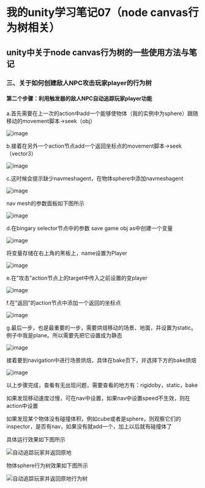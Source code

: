 # 我的unity学习笔记07（node canvas行为树相关）
## unity中关于node canvas行为树的一些使用方法与笔记
### 三、关于如何创建敌人NPC攻击玩家player的行为树
#### 第二个步骤：利用触发器的敌人NPC自动追踪玩家player功能
a.首先需要在上一次的action中add一个能够使物体（我的实例中为sphere）跟随移动的movement脚本→seek（obj）

![image](https://user-images.githubusercontent.com/34855327/170413517-9be9dfbf-7b1e-4ad5-911e-c48550ebd205.png)

b.接着在另外一个action节点add一个返回坐标点的movement脚本→seek（vector3）

![image](https://user-images.githubusercontent.com/34855327/170413835-8cdfc450-fcdb-41e0-90ae-5ab24f8bad1b.png)

c.这时候会提示缺少navmeshagent，在物体sphere中添加navmeshagent

![image](https://user-images.githubusercontent.com/34855327/170414028-69cb3076-8de2-4aba-8c53-4fa25ca5874f.png)

nav mesh的参数面板如下图所示

![image](https://user-images.githubusercontent.com/34855327/170414064-c4711793-7f74-455e-884b-a83c556a5783.png)

d.在bingary selector节点中的参数 save game obj as中创建一个变量

![image](https://user-images.githubusercontent.com/34855327/170414505-bc9e99fe-cf0f-4d70-b30e-3967cea71fd5.png)

将变量存储在右上角的黑板上，name设置为Player

![image](https://user-images.githubusercontent.com/34855327/170414592-19c35fcb-c456-4ed0-b711-a11cc43f8499.png)

e.在“攻击”action节点上的target中传入之前设置的变player

![image](https://user-images.githubusercontent.com/34855327/170414705-6c3084d7-cc25-4f16-bca5-8fd005a5a668.png)

f.在“返回”的action节点中添加一个返回的坐标点

![image](https://user-images.githubusercontent.com/34855327/170415209-4c2e7fd7-556f-41a4-9955-e5375ccdfb10.png)

g.最后一步，也是最重要的一步，需要烘焙移动的场景、地面，并设置为static。例子中我是plane。所以需要先把它设置成为静态

![image](https://user-images.githubusercontent.com/34855327/170415422-fb858525-786c-4c16-85ec-7030e59286a8.png)

接着要到navigation中进行场景烘焙，具体在bake页下，并选择下方的bake烘焙

![image](https://user-images.githubusercontent.com/34855327/170415585-6b8cd69b-ac1c-44ae-a4a6-be444e560a33.png)

以上步骤完成，查看有无出现问题，需要查看的地方有：rigidoby，static，bake

如果发现移动速度过慢，可在nav中设置，如果nav中设置speed不生效，则在action中设置

如果发现某个物体没有碰撞体积，例如cube或者是sphere，则观察它们的inspector，是否有nav，如果没有就add一个，加上以后就有碰撞体了

具体运行效果如下图所示

![自动追踪玩家并返回原地](https://user-images.githubusercontent.com/34855327/170416140-e42e1bf7-6bad-4909-a59c-401b16af437f.gif)

物体sphere行为树效果如下图所示

![自动追踪玩家并返回原地行为树](https://user-images.githubusercontent.com/34855327/170427843-969de629-a6cf-46d4-99a4-8fc5cdd67adb.gif)






